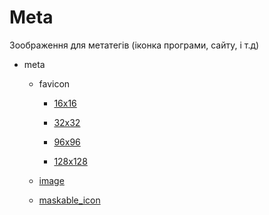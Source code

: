 # Meta

Зоображення для метатегів (іконка програми, сайту, і т.д)

- meta
    - favicon
        - [16x16](favicon@16x16.png "Фавіконка 16x16")

        - [32x32](favicon@32x32.png "Фавіконка 32x32")

        - [96x96](favicon@96x96.png "Фавіконка 96x96")

        - [128x128](favicon@128x128.png "Фавіконка 128x128")

    - [image](image.jpg "Зоображення")

    - [maskable_icon](maskable_icon.png "Маскувальна іконка для PWA")

